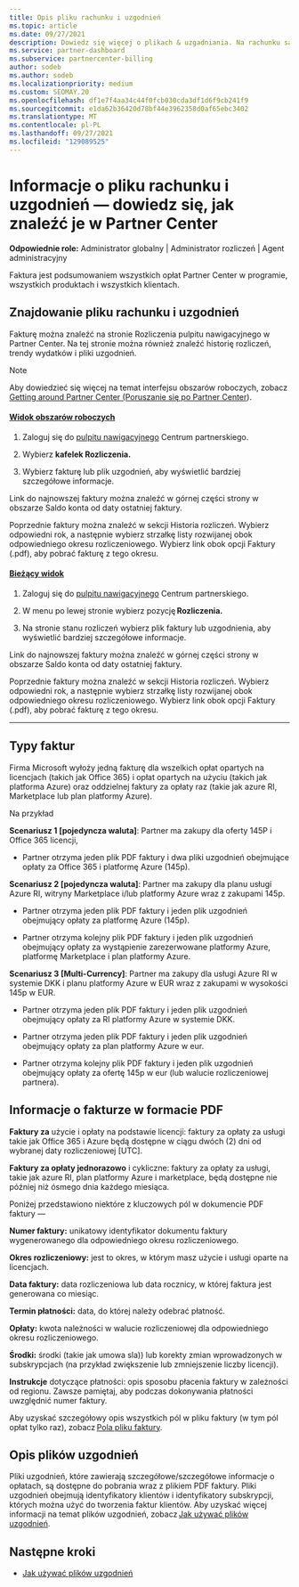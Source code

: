 ```yaml
---
title: Opis pliku rachunku i uzgodnień
ms.topic: article
ms.date: 09/27/2021
description: Dowiedz się więcej o plikach & uzgadniania. Na rachunku są Partner Center opłaty za program, produkty i klientów w tym miesięcznym okresie.
ms.service: partner-dashboard
ms.subservice: partnercenter-billing
author: sodeb
ms.author: sodeb
ms.localizationpriority: medium
ms.custom: SEOMAY.20
ms.openlocfilehash: df1e7f4aa34c44f0fcb030cda3df1d6f9cb241f9
ms.sourcegitcommit: e1da62b36420d78bf44e3962358d0af65ebc3402
ms.translationtype: MT
ms.contentlocale: pl-PL
ms.lasthandoff: 09/27/2021
ms.locfileid: "129089525"
---
```

# <a name="understand-your-bill-and-reconciliation-file---learn-how-to-find-them-in-partner-center"></a>Informacje o pliku rachunku i uzgodnień — dowiedz się, jak znaleźć je w Partner Center

**Odpowiednie role:** Administrator globalny | Administrator rozliczeń | Agent administracyjny

Faktura jest podsumowaniem wszystkich opłat Partner Center w programie, wszystkich produktach i wszystkich klientach.

## <a name="find-your-bill-and-reconciliation-file"></a>Znajdowanie pliku rachunku i uzgodnień

Fakturę można znaleźć na stronie Rozliczenia pulpitu nawigacyjnego w Partner Center. Na tej stronie można również znaleźć historię rozliczeń, trendy wydatków i pliki uzgodnień.

> [!NOTE]
> Aby dowiedzieć się więcej na temat interfejsu obszarów roboczych, zobacz [Getting around Partner Center (Poruszanie się po Partner Center](get-around-partner-center.md#turn-workspaces-on-and-off)).

#### <a name="workspaces-view"></a>[Widok obszarów roboczych](#tab/workspaces-view)

1. Zaloguj się do [pulpitu nawigacyjnego](https://partner.microsoft.com/dashboard/home) Centrum partnerskiego.

2. Wybierz **kafelek Rozliczenia.**

3. Wybierz fakturę lub plik uzgodnień, aby wyświetlić bardziej szczegółowe informacje.

Link do najnowszej faktury można znaleźć w górnej części strony w obszarze Saldo konta od daty ostatniej faktury.

Poprzednie faktury można znaleźć w sekcji Historia rozliczeń. Wybierz odpowiedni rok, a następnie wybierz strzałkę listy rozwijanej obok odpowiedniego okresu rozliczeniowego. Wybierz link obok opcji Faktury (.pdf), aby pobrać fakturę z tego okresu.

#### <a name="current-view"></a>[Bieżący widok](#tab/current-view)

1. Zaloguj się do [pulpitu nawigacyjnego](https://partner.microsoft.com/dashboard/home) Centrum partnerskiego.

2. W menu po lewej stronie wybierz pozycję **Rozliczenia.**

3. Na stronie stanu rozliczeń wybierz plik faktury lub uzgodnienia, aby wyświetlić bardziej szczegółowe informacje.

Link do najnowszej faktury można znaleźć w górnej części strony w obszarze Saldo konta od daty ostatniej faktury.

Poprzednie faktury można znaleźć w sekcji Historia rozliczeń. Wybierz odpowiedni rok, a następnie wybierz strzałkę listy rozwijanej obok odpowiedniego okresu rozliczeniowego. Wybierz link obok opcji Faktury (.pdf), aby pobrać fakturę z tego okresu.

* * *

## <a name="invoice-types"></a>Typy faktur

Firma Microsoft wyłoży jedną fakturę dla wszelkich opłat opartych na licencjach (takich jak Office 365) i opłat opartych na użyciu (takich jak platforma Azure) oraz oddzielnej faktury za opłaty raz (takie jak azure RI, Marketplace lub plan platformy Azure).

Na przykład  

**Scenariusz 1 [pojedyncza waluta]**: Partner ma zakupy dla oferty 145P i Office 365 licencji,  

- Partner otrzyma jeden plik PDF faktury i dwa pliki uzgodnień obejmujące opłaty za Office 365 i platformę Azure (145p).  

**Scenariusz 2 [pojedyncza waluta]**: Partner ma zakupy dla planu usługi Azure RI, witryny Marketplace i/lub platformy Azure wraz z zakupami 145p.

- Partner otrzyma jeden plik PDF faktury i jeden plik uzgodnień obejmujący opłaty za platformę Azure (145p). 

- Partner otrzyma kolejny plik PDF faktury i jeden plik uzgodnień obejmujący opłaty za wystąpienie zarezerwowane platformy Azure, platformę Marketplace i plan platformy Azure. 

**Scenariusz 3 [Multi-Currency]**: Partner ma zakupy dla usługi Azure RI w systemie DKK i planu platformy Azure w EUR wraz z zakupami w wysokości 145p w EUR.

- Partner otrzyma jeden plik PDF faktury i jeden plik uzgodnień obejmujący opłaty za RI platformy Azure w systemie DKK. 

- Partner otrzyma jeden plik PDF faktury i jeden plik uzgodnień obejmujący opłaty za plan platformy Azure w eur. 

- Partner otrzyma kolejny plik PDF faktury i jeden plik uzgodnień obejmujący opłaty za ofertę 145p w eur (lub walucie rozliczeniowej partnera). 

## <a name="understanding-invoice-pdf"></a>Informacje o fakturze w formacie PDF 

**Faktury za** użycie i opłaty na podstawie licencji: faktury za opłaty za usługi takie jak Office 365 i Azure będą dostępne w ciągu dwóch (2) dni od wybranej daty rozliczeniowej [UTC].  

**Faktury za opłaty jednorazowo** i cykliczne: faktury za opłaty za usługi, takie jak azure RI, plan platformy Azure i marketplace, będą dostępne nie później niż ósmego dnia każdego miesiąca.  

Poniżej przedstawiono niektóre z kluczowych pól w dokumencie PDF faktury —

**Numer faktury:** unikatowy identyfikator dokumentu faktury wygenerowanego dla odpowiedniego okresu rozliczeniowego. 

**Okres rozliczeniowy:** jest to okres, w którym masz użycie i usługi oparte na licencjach. 

**Data faktury:** data rozliczeniowa lub data rocznicy, w której faktura jest generowana co miesiąc. 

**Termin płatności:** data, do której należy odebrać płatność. 

**Opłaty:** kwota należności w walucie rozliczeniowej dla odpowiedniego okresu rozliczeniowego. 

**Środki:** środki (takie jak umowa sla)) lub korekty zmian wprowadzonych w subskrypcjach (na przykład zwiększenie lub zmniejszenie liczby licencji). 

**Instrukcje** dotyczące płatności: opis sposobu płacenia faktury w zależności od regionu. Zawsze pamiętaj, aby podczas dokonywania płatności uwzględnić numer faktury. 

Aby uzyskać szczegółowy opis wszystkich pól w pliku faktury (w tym pól opłat tylko raz), zobacz [Pola pliku faktury](invoice-file.md). 

## <a name="understand-reconciliation-files"></a>Opis plików uzgodnień

 Pliki uzgodnień, które zawierają szczegółowe/szczegółowe informacje o opłatach, są dostępne do pobrania wraz z plikiem PDF faktury. Pliki uzgodnień obejmują identyfikatory klientów i identyfikatory subskrypcji, których można użyć do tworzenia faktur klientów. Aby uzyskać więcej informacji na temat plików uzgodnień, zobacz [Jak używać plików uzgodnień](use-the-reconciliation-files.md). 

## <a name="next-steps"></a>Następne kroki

- [Jak używać plików uzgodnień](use-the-reconciliation-files.md)